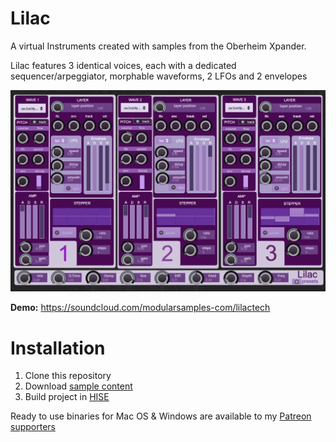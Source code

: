 
# Lilac

A virtual Instruments created with samples from the Oberheim Xpander.


Lilac features 3  identical voices, each with a dedicated sequencer/arpeggiator, morphable waveforms, 2 LFOs and 2 envelopes


![Lilac](https://raw.githubusercontent.com/publicsamples/lilac/main/Lilac/lilac.png)



**Demo:** https://soundcloud.com/modularsamples-com/lilactech
  

# Installation

1. Clone this repository
2. Download [sample content](https://github.com/publicsamples/Lilac/releases/download/1.0.1/LilacSamples.zip)
3. Build project in [HISE](http://hise.audio)

Ready to use binaries for Mac OS & Windows are available to my [Patreon supporters](https://www.patreon.com/modularsamples)
